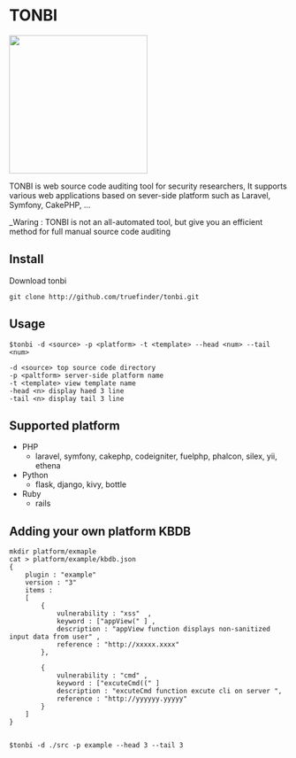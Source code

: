 # TONBI
<img src="https://user-images.githubusercontent.com/4240789/109131685-5fbdb500-7796-11eb-82d1-93237d83430c.jpg" width=250> 

TONBI is web source code auditing tool for security researchers, It supports various web applications based on sever-side platform such as Laravel, Symfony, CakePHP, ... 

_Waring : TONBI is not an all-automated tool, but give you an efficient method for full manual source code auditing  

## Install 
Download tonbi 
```
git clone http://github.com/truefinder/tonbi.git 
```

## Usage 
```
$tonbi -d <source> -p <platform> -t <template> --head <num> --tail <num>

-d <source> top source code directory
-p <paltform> server-side platform name     
-t <template> view template name
-head <n> display haed 3 line
-tail <n> display tail 3 line 

```

## Supported platform 
* PHP
    - laravel, symfony, cakephp, codeigniter, fuelphp, phalcon, silex, yii, ethena
* Python
    - flask, django, kivy, bottle
* Ruby
    - rails 


## Adding your own platform KBDB
```
mkdir platform/exmaple 
cat > platform/example/kbdb.json
{
	plugin : "example"
	version : "3"
	items : 
	[ 
		{
			vulnerability : "xss"  ,
			keyword : ["appView(" ] , 
			description : "appView function displays non-sanitized input data from user" , 
			reference : "http://xxxxx.xxxx" 
		},

		{
			vulnerability : "cmd" ,
			keyword : ["excuteCmd((" ]
			description : "excuteCmd function excute cli on server ", 
			reference : "http://yyyyyy.yyyyy" 
		}
	]
}


$tonbi -d ./src -p example --head 3 --tail 3

```
